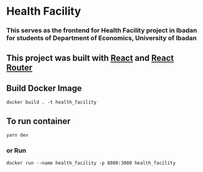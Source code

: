 # Health Facility
### This serves as the frontend for Health Facility project in Ibadan for students of Department of Economics, University of Ibadan

## This project was built with [React](http://reactjs.org/) and [React Router](https://github.com/ReactTraining/react-router)

## Build Docker Image
 `docker build . -t health_facility`

## To run container
`yarn dev`
### or Run
`docker run --name health_facility -p 8080:3000 health_facility`
